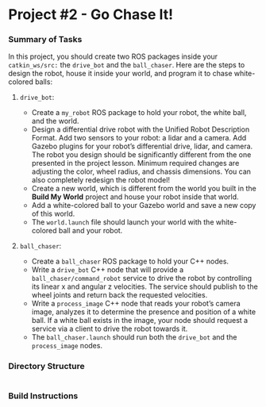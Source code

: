 # Project #2 - Go Chase It!

### Summary of Tasks
In this project, you should create two ROS packages inside your `catkin_ws/src:` the `drive_bot` and the `ball_chaser`. Here are the steps to design the robot, house it inside your world, and program it to chase white-colored balls:
1. `drive_bot`:
	- Create a `my_robot` ROS package to hold your robot, the white ball, and the world.
	- Design a differential drive robot with the Unified Robot Description Format. Add two sensors to your robot: a lidar and a camera. Add Gazebo plugins for your robot’s differential drive, lidar, and camera. The robot you design should be significantly different from the one presented in the project lesson. Minimum required changes are adjusting the color, wheel radius, and chassis dimensions. You can also completely redesign the robot model!
	- Create a new world, which is different from the world you built in the <b>Build My World</b> project and house your robot inside that world.
	- Add a white-colored ball to your Gazebo world and save a new copy of this world.
	- The `world.launch` file should launch your world with the white-colored ball and your robot.

2. `ball_chaser`:
	- Create a `ball_chaser` ROS package to hold your C++ nodes.
	- Write a `drive_bot` C++ node that will provide a `ball_chaser/command_robot` service to drive the robot by controlling its linear x and angular z velocities. The service should publish to the wheel joints and return back the requested velocities.
	- Write a `process_image` C++ node that reads your robot’s camera image, analyzes it to determine the presence and position of a white ball. If a white ball exists in the image, your node should request a service via a client to drive the robot towards it.
	- The `ball_chaser.launch` should run both the `drive_bot` and the `process_image` nodes.


### Directory Structure
```

```

### Build Instructions

